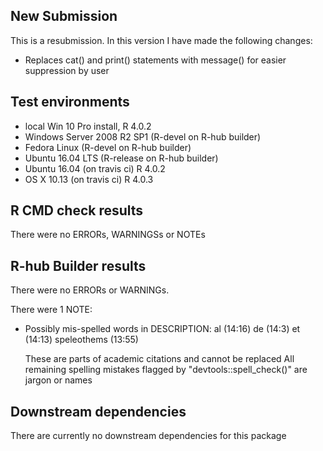 ## New Submission
This is a resubmission. In this version I have made the following changes:
* Replaces cat() and print() statements with message() for easier suppression by
user

## Test environments
* local Win 10 Pro install, R 4.0.2
* Windows Server 2008 R2 SP1 (R-devel on R-hub builder)
* Fedora Linux (R-devel on R-hub builder)
* Ubuntu 16.04 LTS (R-release on R-hub builder)
* Ubuntu 16.04 (on travis ci) R 4.0.2
* OS X 10.13 (on travis ci) R 4.0.3

## R CMD check results
There were no ERRORs, WARNINGSs or NOTEs

## R-hub Builder results
There were no ERRORs or WARNINGs.

There were 1 NOTE:

* Possibly mis-spelled words in DESCRIPTION:
    al (14:16)
    de (14:3)
    et (14:13)
    speleothems (13:55)

  These are parts of academic citations and cannot be replaced
  All remaining spelling mistakes flagged by "devtools::spell_check()" are jargon or names

## Downstream dependencies
There are currently no downstream dependencies for this package
